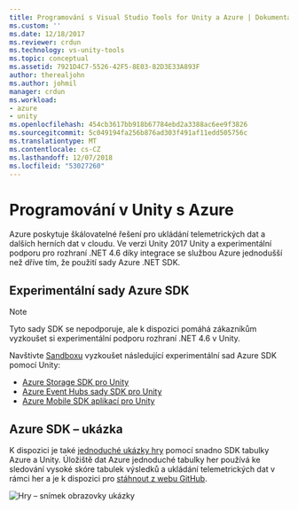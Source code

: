 ```yaml
---
title: Programování s Visual Studio Tools for Unity a Azure | Dokumentace Microsoftu
ms.custom: ''
ms.date: 12/18/2017
ms.reviewer: crdun
ms.technology: vs-unity-tools
ms.topic: conceptual
ms.assetid: 7921D4C7-5526-42F5-8E03-82D3E33A893F
author: therealjohn
ms.author: johmil
manager: crdun
ms.workload:
- azure
- unity
ms.openlocfilehash: 454cb3617bb918b67784ebd2a3388ac6ee9f3826
ms.sourcegitcommit: 5c049194fa256b876ad303f491af11edd505756c
ms.translationtype: MT
ms.contentlocale: cs-CZ
ms.lasthandoff: 12/07/2018
ms.locfileid: "53027260"
---
```

# <a name="program-with-unity-and-azure"></a>Programování v Unity s Azure

Azure poskytuje škálovatelné řešení pro ukládání telemetrických dat a dalších herních dat v cloudu. Ve verzi Unity 2017 Unity a experimentální podporu pro rozhraní .NET 4.6 díky integrace se službou Azure jednodušší než dříve tím, že použití sady Azure .NET SDK.

## <a name="experimental-azure-sdks"></a>Experimentální sady Azure SDK

> [!NOTE]
> Tyto sady SDK se nepodporuje, ale k dispozici pomáhá zákazníkům vyzkoušet si experimentální podporu rozhraní .NET 4.6 v Unity.

Navštivte [Sandboxu](/sandbox/) vyzkoušet následující experimentální sad Azure SDK pomocí Unity:

* [Azure Storage SDK pro Unity](https://aka.ms/azstoragegamedev)
* [Azure Event Hubs sady SDK pro Unity](https://aka.ms/azeventhubsgamedev)
* [Azure Mobile SDK aplikací pro Unity](https://aka.ms/azmobileappsgamedev)

## <a name="azure-sdk-sample"></a>Azure SDK – ukázka

K dispozici je také [jednoduché ukázky hry](https://aka.ms/azmobileappsracer) pomocí snadno SDK tabulky Azure a Unity. Úložiště dat Azure jednoduché tabulky her používá ke sledování vysoké skóre tabulek výsledků a ukládání telemetrických dat v rámci her a je k dispozici pro [stáhnout z webu GitHub](https://aka.ms/azsamples-unity).

![Hry – snímek obrazovky ukázky](media/vstu_azure-test-sample-game-image2.png)

